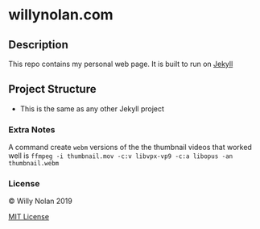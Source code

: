 # willynolan.com

## Description
This repo contains my personal web page. It is built to run on [Jekyll](https://jekyllrb.com/)

## Project Structure
- This is the same as any other Jekyll project

### Extra Notes
A command create `webm` versions of the the thumbnail videos that worked well is `ffmpeg -i thumbnail.mov -c:v libvpx-vp9 -c:a libopus -an thumbnail.webm`

### License
:copyright: Willy Nolan 2019

[MIT License](LICENSE.txt)
